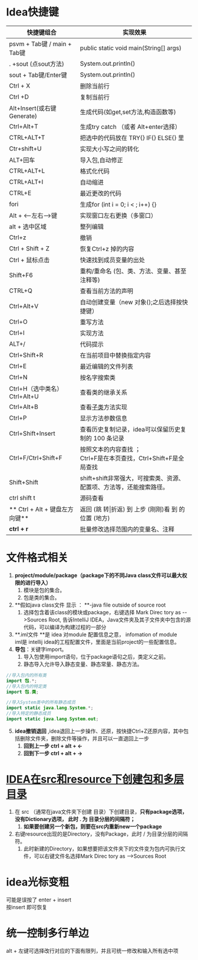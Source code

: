 <a name="U7I35"></a>
# Idea快捷键
| **快捷键组合** | **实现效果** |
| --- | --- |
| psvm + Tab键 / main + Tab键 | public static void main(String[] args) |
|  . +sout (点sout方法) | System.out.println() |
| sout + Tab键/Enter键 | System.out.println() |
| Ctrl + X | 删除当前行 |
| Ctrl +D | 复制当前行 |
| Alt+Insert(或右键Generate) | 生成代码(如get,set方法,构造函数等) |
| Ctrl+Alt+T | 生成try catch （或者 Alt+enter选择） |
| CTRL+ALT+T | 把选中的代码放在 TRY{} IF{} ELSE{} 里 |
| Ctr+shift+U | 实现大小写之间的转化 |
| ALT+回车 | 导入包,自动修正 |
| CTRL+ALT+L | 格式化代码 |
| CTRL+ALT+I | 自动缩进 |
| CTRL+E | 最近更改的代码 |
| fori | 生成for (int i = 0; i < ; i++) {} |
| Alt + <–左右–>键 | 实现窗口左右更换（多窗口） |
| alt + 选中区域 | 整列编辑 |
| Ctrl+z | 撤销 |
| Ctrl + Shift + Z | 恢复Ctrl+z 掉的内容 |
| Ctrl + 鼠标点击 | 快速找到成员变量的出处 |
| Shift+F6 | 重构/重命名 (包、类、方法、变量、甚至注释等) |
| CTRL+Q | 查看当前方法的声明 |
| Ctrl+Alt+V | 自动创建变量（new 对象();之后选择按快捷键） |
| Ctrl+O | 重写方法 |
| Ctrl+I | 实现方法 |
| ALT+/ | 代码提示 |
| Ctrl+Shift+R | 在当前项目中替换指定内容 |
| Ctrl+E | 最近编辑的文件列表 |
| Ctrl+N | 按名字搜索类 |
| Ctrl+H（选中类名）<br />Ctrl+Alt+U | 查看类的继承关系 |
| Ctrl+Alt+B | 查看[子类](https://so.csdn.net/so/search?q=%E5%AD%90%E7%B1%BB&spm=1001.2101.3001.7020)方法实现 |
| Ctrl+P | 显示方法参数信息 |
| Ctrl+Shift+Insert | 查看历史复制记录，idea可以保留历史复制的 100 条记录 |
| Ctrl+F/Ctrl+Shift+F | 按照文本的内容查找 ；<br />Ctrl+F是在本页查找，Ctrl+Shift+F是全局查找 |
| Shift+Shift | shift+shift非常强大，可搜索类、资源、配置项、方法等，还能搜索路径。 |
| ctrl shift t | 源码查看 |
| ** Ctrl + Alt + 键盘左方向键** | 返回 (跳 转&#124;折返) 到 上步 (刚刚)看 到 的位置 (地方) |
| **ctrl  + r** | 批量修改选择范围内的变量名、注释 |

<a name="e74DS"></a>
# 文件格式相关

1. **project/module/package（package下的不同Java class文件可以最大权限的进行导入）**
   1. 模块是包的集合。
   2. 包是类的集合。
2. **假如java class文件 显示 ： **-java file outside of source root   
   1. 选择包含着该class的模块或package，右键选择 Mark Direc tory as -->Sources Root, 告诉IntelliJ IDEA，Java文件夹及其子文件夹中包含的源代码，可以编译为构建过程的一部分
3. **.iml文件 **是 idea 对module 配置信息之意， infomation of module<br />iml是 intellij idea的工程配置文件，里面是当前project的一些配置信息。
4. **导包**：关键字import。
   1. 导入包使用import语句，位于package语句之后，类定义之前。
   2. 静态导入允许导入静态变量、静态常量、静态方法。
```java
//导入包内的所有类
import 包.*;
//导入包内的特定类
import 包.类;
```
```java
//导入System类中的所有静态成员
import static java.lang.System.*;
//导入特定的静态成员
import static java.lang.System.out;
```

5. **idea撤销退回** ,idea退回上一步操作、还原，按快捷Ctrl+Z还原内容，其中包括删除文件夹，删除文件等操作，并且可以一直退回上一步
   1. **回到上一步  ctrl + alt + <-**
   2. **回到下一步 ctrl + alt + ->**
<a name="rbTwi"></a>
# [IDEA在src和resource下创建包和多层目录](https://www.cnblogs.com/king0207/p/13575536.html)

1. 在 src （通常在java文件夹下创建 目录）下创建目录，**只有package选项，没有Dictionary选项， 此时  .  为 目录分层的间隔符；**
   1. **如果要创建另一个新包，则要在src内重新new一个package**
2. 右键resource出现的是Directory，没有Package，此时 /  为目录分层的间隔符。
   1. 此时新建的Directory，如果想要把该文件夹下的文件变为包内可执行文件，可以右键文件名选择Mark Direc tory as -->Sources Root

<a name="lEd4M"></a>
# idea光标变粗
可能是误按了 enter + insert <br />按insert 即可恢复

<a name="t0bGw"></a>
# 统一控制多行单边
alt + 左键可选择改行对应的下面有限列，并且可统一修改和输入所有选中项
